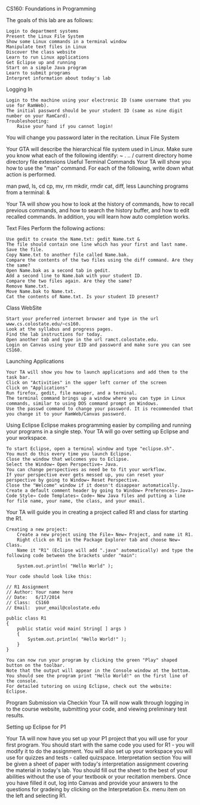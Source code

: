 CS160: Foundations in Programming

The goals of this lab are as follows:

    Login to department systems
    Present the Linux File System
    Show some Linux commands in a terminal window
    Manipulate text files in Linux
    Discover the class website
    Learn to run Linux applications
    Get Eclipse up and running
    Start on a simple Java program
    Learn to submit programs
    Interpret information about today's lab 

Logging In

    Login to the machine using your electronic ID (same username that you use for RamWeb).
    The initial password should be your student ID (same as nine digit number on your RamCard).
    Troubleshooting:
        Raise your hand if you cannot login! 

You will change you password later in the recitation.
Linux File System

Your GTA will describe the hierarchical file system used in Linux. Make sure you know what each of the following identify:
~
.
..
/
current directory
home directory
file extensions
Useful Terminal Commands
Your TA will show you how to use the "man" command. For each of the following, write down what action is performed.

man
pwd, ls, cd
cp, mv, rm
mkdir, rmdir
cat, diff, less
Launching programs from a terminal: &

Your TA will show you how to look at the history of commands, how to recall previous commands, and how to search the history buffer, and how to edit recalled commands. In addition, you will learn how auto completion works.

Text Files
Perform the following actions:

    Use gedit to create the Name.txt: gedit Name.txt &
    The file should contain one line which has your first and last name.
    Save the file.
    Copy Name.txt to another file called Name.bak.
    Compare the contents of the two files using the diff command. Are they the same?
    Open Name.bak as a second tab in gedit.
    Add a second line to Name.bak with your student ID.
    Compare the two files again. Are they the same?
    Remove Name.txt.
    Move Name.bak to Name.txt.
    Cat the contents of Name.txt. Is your student ID present? 

Class WebSite

    Start your preferred internet browser and type in the url www.cs.colostate.edu/~cs160.
    Look at the syllabus and progress pages.
    Find the lab instructions for today.
    Open another tab and type in the url ramct.colostate.edu.
    Login on Canvas using your EID and password and make sure you can see CS160. 

Launching Applications

    Your TA will show you how to launch applications and add them to the task bar.
    Click on "Activities" in the upper left corner of the screen
    Click on "Applications"
    Run firefox, gedit, file manager, and a terminal.
    The terminal command brings up a window where you can type in Linux commands, similar to using DOS command prompt on Windows.
    Use the passwd command to change your password. It is recommended that you change it to your RamWeb/Canvas password. 

Using Eclipse
Eclipse makes programming easier by compiling and running your programs in a single step. Your TA will go over setting up Eclipse and your workspace.

    To start Eclipse, open a terminal window and type "eclipse.sh".
    You must do this every time you launch Eclipse.
    Close the window that welcomes you to Eclipse.
    Select the Window→ Open Perspective→ Java.
    You can change perspectives as need be to fit your workflow.
    If your perspective ever gets messed up, you can reset your perspective by going to Window→ Reset Perspective.
    Close the "Welcome" window if it doesn't disappear automatically.
    Create a default comment header by going to Window→ Preferences→ Java→ Code Style→ Code Templates→ Code→ New Java files and putting a line for file name, your name, the class, and your email. 

Your TA will guide you in creating a project called R1 and class for starting the R1.

    Creating a new project:
        Create a new project using the File→ New→ Project, and name it R1.
        Right click on R1 in the Package Explorer tab and choose New→ Class.
        Name it "R1" (Eclipse will add ".java" automatically) and type the following code between the brackets under "main":

        System.out.println( "Hello World" );

    Your code should look like this:

    // R1 Assignment
    // Author: Your name here
    // Date:   6/17/2014
    // Class:  CS160
    // Email:  your_email@colostate.edu

    public class R1
    {
        public static void main( String[ ] args )
        {
            System.out.println( "Hello World!" ); 
        }
    }

    You can now run your program by clicking the green "Play" shaped button on the toolbar.
    Note that the output will appear in the Console window at the bottom.
    You should see the program print "Hello World!" on the first line of the console.
    For detailed tutoring on using Eclipse, check out the website: Eclipse. 

Program Submission via Checkin
Your TA will now walk through logging in to the course website, submitting your code, and viewing preliminary test results.

Setting up Eclipse for P1

Your TA will now have you set up your P1 project that you will use for your first program. You should start with the same code you used for R1 - you will modify it to do the assignment. You will also set up your workspace you will use for quizzes and tests - called quizspace.
Interpretation section
You will be given a sheet of paper with today's interpretation assignment covering the material in today's lab. You should fill out the sheet to the best of your abilities without the use of your textbook or your recitation members. Once you have filled it out, log into Canvas and provide your answers to the questions for gradeing by clicking on the Interpretation Ex. menu item on the left and selecting R1. 
